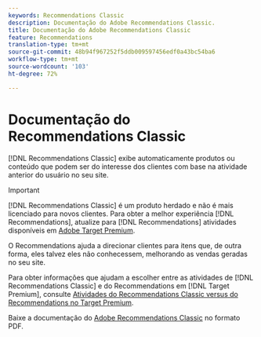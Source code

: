 ```yaml
---
keywords: Recommendations Classic
description: Documentação do Adobe Recommendations Classic.
title: Documentação do Adobe Recommendations Classic
feature: Recommendations
translation-type: tm+mt
source-git-commit: 48b94f967252f5ddb009597456edf0a43bc54ba6
workflow-type: tm+mt
source-wordcount: '103'
ht-degree: 72%

---
```



# Documentação do Recommendations Classic

[!DNL Recommendations Classic] exibe automaticamente produtos ou conteúdo que podem ser do interesse dos clientes com base na atividade anterior do usuário no seu site.

>[!IMPORTANT]
>
>[!DNL Recommendations Classic] é um produto herdado e não é mais licenciado para novos clientes. Para obter a melhor experiência [!DNL Recommendations], atualize para [!DNL Recommendations] atividades disponíveis em [Adobe Target Premium](/help/c-intro/intro.md).

O Recommendations ajuda a direcionar clientes para itens que, de outra forma, eles talvez eles não conhecessem, melhorando as vendas geradas no seu site.

Para obter informações que ajudam a escolher entre as atividades de [!DNL Recommendations Classic] e do Recommendations em [!DNL Target Premium], consulte [Atividades do Recommendations Classic versus do Recommendations no Target Premium](/help/c-recommendations/c-recommendations-faq/recommendations-classic-versus-recommendations-activities-target-premium.md).

Baixe a documentação do [Adobe Recommendations Classic](/help/assets/adobe-recommendations-classic.pdf) no formato PDF.